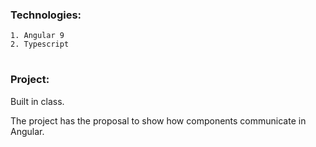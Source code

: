 
### Technologies:

    1. Angular 9
    2. Typescript
#
### Project:

Built in class.

The project has the proposal to show how components communicate in Angular.
